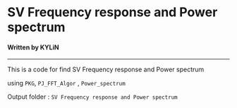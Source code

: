 # SV Frequency response and Power spectrum
#### Written by KYLiN

---

This is a code for find SV Frequency response and Power spectrum

using `PKG`, `PJ_FFT_Algor` , `Power_spectrum`

Output folder : `SV Frequency response and Power spectrum`